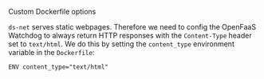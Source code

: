 Custom Dockerfile options

`ds-net` serves static webpages. Therefore we need to config the OpenFaaS
Watchdog to always return HTTP responses with the `Content-Type` header set to
`text/html`. We do this by setting the `content_type` environment variable in
the `Dockerfile`:

```
ENV content_type="text/html"
```

